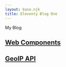 ```yaml
---
layout: base.njk
title: Eleventy Blog One
---
```


My Blog

## [Web Components](posts/firstpost)

## [GeoIP API](posts/secondpost)
